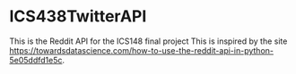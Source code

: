 # ICS438TwitterAPI
This is the Reddit API for the ICS148 final project
 This is inspired by the site https://towardsdatascience.com/how-to-use-the-reddit-api-in-python-5e05ddfd1e5c.
